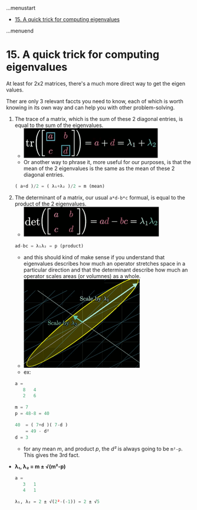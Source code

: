 ...menustart

- [15. A quick trick for computing eigenvalues](#7caa83ff4a782038db7aea2476ea082a)

...menuend


<h2 id="7caa83ff4a782038db7aea2476ea082a"></h2>


# 15. A quick trick for computing eigenvalues

At least for 2x2 matrices, there's a much more direct way to get the eigen values.

Ther are only 3 relevant faccts you need to know, each of which is worth knowing in its own way and can help you with other problem-solving.

1. The trace of a matrix, which is the sum of these 2 diagonal entries,  is equal to the sum of the eigenvalues.
    - ![](../imgs/eola_15_01.png)
    - Or another way to phrase it, more useful for our purposes, is that the mean of the 2 eigenvalues is the same as the mean of these 2 diagonal entries.
    ```python
    ( a+d )/2 = ( λ₁+λ₂ )/2 = m (mean)
    ```
2. The determinant of a matrix, our usual `a*d-b*c` formual, is equal to the product of the 2 eigenvalues.
    - ![](../imgs/eola_15_02.png)
    ```python
    ad-bc = λ₁λ₂ = p (product)
    ```
    - and this should kind of make sense if you understand that eigenvalues describes how much an operator stretches space in a particular direction and that the determinant describe how much an operator scales areas (or volumnes)  as a whole.
    - ![](../imgs/eola_15_03.png)
    - ex:
    ```octave
    a =
       8   4
       2   6
    ```
    ```python
    m = 7
    p = 48-8 = 40
    ```
    ```python
    40  = ( 7+d )( 7-d )
        = 49 - d²
    d = 3
    ```
    - for any mean *m*, and product *p*, the *d²* is always going to be `m²-p`. This gives the 3rd fact.
- **λ₁, λ₂ = m ± √(m²-p)**
    ```octave
    a =
       3   1
       4   1
    ```
    ```python
    λ₁, λ₂ = 2 ± √(2²-(-1)) = 2 ± √5
    ```


